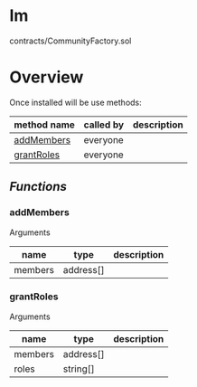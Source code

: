 # Im

contracts/CommunityFactory.sol

# Overview

Once installed will be use methods:

| **method name** | **called by** | **description** |
|-|-|-|
|<a href="#addmembers">addMembers</a>|everyone||
|<a href="#grantroles">grantRoles</a>|everyone||
## *Functions*
### addMembers

Arguments

| **name** | **type** | **description** |
|-|-|-|
| members | address[] |  |



### grantRoles

Arguments

| **name** | **type** | **description** |
|-|-|-|
| members | address[] |  |
| roles | string[] |  |


